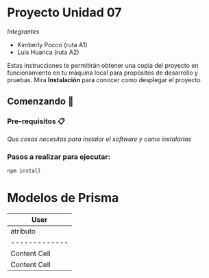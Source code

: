 # Proyecto Unidad 07
_Integrantes_
* Kimberly Pocco (ruta A1)
* Luis Huanca (ruta A2)

Estas instrucciones te permitirán obtener una copia del proyecto en funcionamiento en tu máquina local para propósitos de desarrollo y pruebas.
Mira **Instalación** para conocer como desplegar el proyecto.
## Comenzando 🚀

### Pre-requisitos 📋

_Que cosas necesitas para instalar el software y como instalarlas_

### Pasos a realizar para ejecutar:
```
npm install
```

# Modelos de Prisma
| User                    |
| ------------------------------|
|    atributo   |       tipo    |
| ------------- | ------------- |
| Content Cell  | Content Cell  |
| Content Cell  | Content Cell  |



